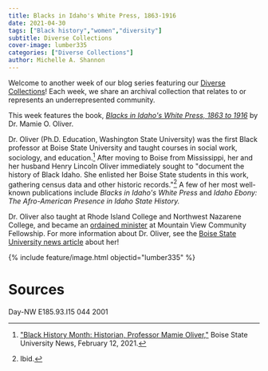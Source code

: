 ```yaml
---
title: Blacks in Idaho's White Press, 1863-1916
date: 2021-04-30
tags: ["Black history","women","diversity"]
subtitle: Diverse Collections
cover-image: lumber335
categories: ["Diverse Collections"]
author: Michelle A. Shannon
---
```


Welcome to another week of our blog series featuring our [Diverse Collections](https://harvester.lib.uidaho.edu/series/diversecollections.html)! Each week, we share an archival collection that relates to or represents an underrepresented community.

This week features the book, [*Blacks in Idaho's White Press, 1863 to 1916*](https://alliance-primo.hosted.exlibrisgroup.com/permalink/f/m1uotc/CP71289888510001451) by Dr. Mamie O. Oliver. 

Dr. Oliver (Ph.D. Education, Washington State University) was the first Black professor at Boise State University and taught courses in social work, sociology, and education.[^1] After moving to Boise from Mississippi, her and her husband Henry Lincoln Oliver immediately sought to "document the history of Black Idaho. She enlisted her Boise State students in this work, gathering census data and other historic records."[^2] A few of her most well-known publications include *Blacks in Idaho's White Press* and *Idaho Ebony: The Afro-American Presence in Idaho State History.*

Dr. Oliver also taught at Rhode Island College and Northwest Nazarene College, and became an [ordained minister]((http://mvcommunityfellowship.org/our-pastor/)) at Mountain View Community Fellowship. For more information about Dr. Oliver, see the [Boise State University news article](https://www.boisestate.edu/news/2021/02/12/black-history-month-historian-activist-mamie-oliver/) about her!

{% include feature/image.html objectid="lumber335" %}

# Sources

Day-NW E185.93.I15 044 2001

[^1]: ["Black History Month: Historian, Professor Mamie Oliver,"](https://www.boisestate.edu/news/2021/02/12/black-history-month-historian-activist-mamie-oliver/) Boise State University News, February 12, 2021.

[^2]: Ibid.